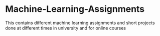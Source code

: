 # Machine-Learning-Assignments
This contains different machine learning assignments and short projects done at different times in university and for online courses

